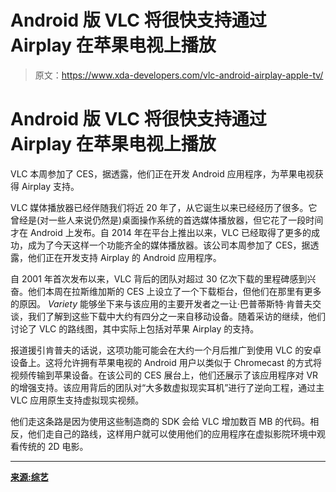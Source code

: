 # Android 版 VLC 将很快支持通过 Airplay 在苹果电视上播放

> 原文：<https://www.xda-developers.com/vlc-android-airplay-apple-tv/>

# Android 版 VLC 将很快支持通过 Airplay 在苹果电视上播放

VLC 本周参加了 CES，据透露，他们正在开发 Android 应用程序，为苹果电视获得 Airplay 支持。

VLC 媒体播放器已经伴随我们将近 20 年了，从它诞生以来已经经历了很多。它曾经是(对一些人来说仍然是)桌面操作系统的首选媒体播放器，但它花了一段时间才在 Android 上发布。自 2014 年在平台上推出以来，VLC 已经取得了更多的成功，成为了今天这样一个功能齐全的媒体播放器。该公司本周参加了 CES，据透露，他们正在开发支持 Airplay 的 Android 应用程序。

自 2001 年首次发布以来，VLC 背后的团队对超过 30 亿次下载的里程碑感到兴奋。他们本周在拉斯维加斯的 CES 上设立了一个下载柜台，但他们在那里有更多的原因。 *Variety* 能够坐下来与该应用的主要开发者之一让·巴普蒂斯特·肯普夫交谈，我们了解到这些下载中大约有四分之一来自移动设备。随着采访的继续，他们讨论了 VLC 的路线图，其中实际上包括对苹果 Airplay 的支持。

报道援引肯普夫的话说，这项功能可能会在大约一个月后推广到使用 VLC 的安卓设备上。这将允许拥有苹果电视的 Android 用户以类似于 Chromecast 的方式将视频传输到苹果设备。在该公司的 CES 展台上，他们还展示了该应用程序对 VR 的增强支持。该应用背后的团队对“大多数虚拟现实耳机”进行了逆向工程，通过主 VLC 应用原生支持虚拟现实视频。

他们走这条路是因为使用这些制造商的 SDK 会给 VLC 增加数百 MB 的代码。相反，他们走自己的路线，这样用户就可以使用他们的应用程序在虚拟影院环境中观看传统的 2D 电影。

* * *

[**来源:综艺**](https://variety.com/2019/digital/news/vlc-3-billion-downloads-1203104910/)